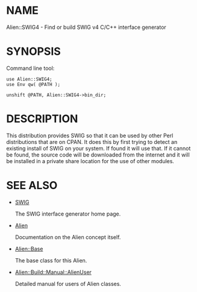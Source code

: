 # NAME

Alien::SWIG4 - Find or build SWIG v4 C/C++ interface generator

# SYNOPSIS

Command line tool:

    use Alien::SWIG4;
    use Env qw( @PATH );

    unshift @PATH, Alien::SWIG4->bin_dir;

# DESCRIPTION

This distribution provides SWIG so that it can be used by other
Perl distributions that are on CPAN.  It does this by first trying to
detect an existing install of SWIG on your system.  If found it
will use that.  If it cannot be found, the source code will be downloaded
from the internet and it will be installed in a private share location
for the use of other modules.

# SEE ALSO

- [SWIG](http://www.swig.org/)

    The SWIG interface generator home page.

- [Alien](https://metacpan.org/pod/Alien)

    Documentation on the Alien concept itself.

- [Alien::Base](https://metacpan.org/pod/Alien%3A%3ABase)

    The base class for this Alien.

- [Alien::Build::Manual::AlienUser](https://metacpan.org/pod/Alien%3A%3ABuild%3A%3AManual%3A%3AAlienUser)

    Detailed manual for users of Alien classes.
